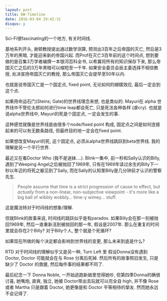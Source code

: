 ```yaml
---
layout: post
title: DW-Timeline
date: 2016-03-04 19:42:31
disqus: y
---
```


Sci-Fi很fascinating的一个地方, 有关时间线.

基地系列开头, 谢顿教授提出通过数学测算, 预测出3百年之后帝国的灭亡, 然后是3万年的黑暗, 才能迎来新的帝国兴起.
而Prof在灭亡3百年前的这个时间点, 想到要做的是召集3万学者编撰一本银河百科全书, 以希冀将所有的知识保存下来,
那么帝国灭亡之后的3万年黑暗可以缩短至一千年.
如果安全委员会辰主委选择不相信教授, 处决宣扬帝国灭亡的教授, 那么帝国灭亡会提早至50年以内.

也就是说帝国灭亡是一个固定点, fixed point, 无论如何的蝴蝶效应, 最后一定会到这个点.

如果用命运石门(Steins; Gate)的世界线理念来想, 也是类似的. Mayuri在 alpha 世界线中不管伦太郎如何进行time leap都会死亡,
只是死法各种各样 (虐cry). 也就是说alpha世界线中, Mayuri的死是个固定点, 一定会发生的事.

这种感觉就像是世界线是由很多个node/fixed point 构成, 固定点之间是如何连接起来的可以有无数条路径,
但最终目的地一定会在fixed point.

如果想改变Mayuri的死, 这个固定点, 必须从alpha世界线跳跃到beta世界线.
我的理解是另一个平行世界.

最近又在看Doctor Who (我不是迷妹....). Blink一集中, 前一秒和Sally认识的Billy,
遇到了Weeping Angel之后被抛回了1969年, 只有在1969年读过余生的Billy下一秒以年迈的将死之躯见到了Sally,
而在Sally的认知里Billy是几分钟前才认识的警察先生.

> People assume that time is a strict progression of cause to effect,
> but *actually* from a non-linear, non-subjective viewpoint -
> it's more like a big ball of wibbly wobbly... time-y wimey... stuff.

这是魔法特对于时间线的想象/理解.

但就Blink的故事来说, 时间线的跳跃似乎是有paradox. 如果Billy会在那一刻被抛回1969年, 然后一直重新活到被抛回的那一年, 假设是2007年. 那么在重复的时间里就会存在2个Billy?
对于Billy个人, 整个就是个死循环?

如果现在所做的每个决定都会影响到世界线的变更, 那么未来到底是什么?

RTD 对于时间线的理解似乎又是另一种, Turn Left 里 假设Donna没有遇到Doctor, Doctor 可能就会在与 Rose 分离后死掉.
然后所有的故事照旧发生, 只是缺少了 Doctor 的救援, 然后每件事的结果都不同了.

最后纪念一下 Donna Noble, 一开始逃跑新娘里觉得她吵, 但第四季Donna的确很讨喜, 她嘴炮, 直爽, 独立, 
她被 Doctor带出去玩就可以完全自 high, 并不像 Rose 或者 Martha 只是跟着 Doctor, 她更像是和 Doctor 平等相待的挚友.
然而她永远不会记得了.
